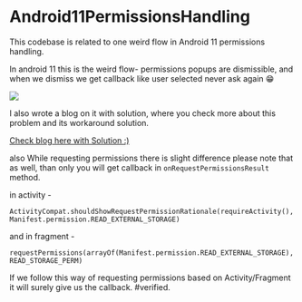 # Android11PermissionsHandling


This codebase is related to one weird flow in Android 11 permissions handling. 

In android 11 this is the weird flow-  permissions popups are dismissible, 
and when we dismiss we get callback like user selected never ask again :grin:

<img src="https://media.giphy.com/media/TXFbYzcwXS0AzBICbG/giphy.gif">



I also wrote a blog on it with solution, where you check more about this problem and its workaround solution.



<a href="https://medium.com/native-mobile-bits/handling-permissions-in-android-11-fa79602a4724">Check blog here with Solution :) </a> 


also While requesting permissions there is slight difference please note that as well, than only you will get callback in ```onRequestPermissionsResult``` method.


in activity -

```ActivityCompat.shouldShowRequestPermissionRationale(requireActivity(), Manifest.permission.READ_EXTERNAL_STORAGE)```


and in fragment -

```requestPermissions(arrayOf(Manifest.permission.READ_EXTERNAL_STORAGE), READ_STORAGE_PERM)```

If we follow this way of requesting permissions based on Activity/Fragment it will surely give us the callback. #verified.
